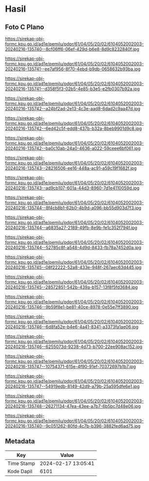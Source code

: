 # Hasil

## Foto C Plano

https://sirekap-obj-formc.kpu.go.id/ad1e/pemilu/pdpr/61/04/05/20/02/6104052002003-20240216-135740--8cf06ff6-06ef-429d-b6e8-8d9c8232840f.jpg

https://sirekap-obj-formc.kpu.go.id/ad1e/pemilu/pdpr/61/04/05/20/02/6104052002003-20240216-135741--ee7af956-8f70-4ebd-b9db-0658632b93ba.jpg

https://sirekap-obj-formc.kpu.go.id/ad1e/pemilu/pdpr/61/04/05/20/02/6104052002003-20240216-135741--d358f5f3-02b5-4e85-b3e5-e2fb0307b92a.jpg

https://sirekap-obj-formc.kpu.go.id/ad1e/pemilu/pdpr/61/04/05/20/02/6104052002003-20240216-135742--a24bf2ad-2e13-4c3e-aad8-6dad2c9aa47d.jpg

https://sirekap-obj-formc.kpu.go.id/ad1e/pemilu/pdpr/61/04/05/20/02/6104052002003-20240216-135742--6ed42c5f-edd8-437b-b32a-8beb9901d9c8.jpg

https://sirekap-obj-formc.kpu.go.id/ad1e/pemilu/pdpr/61/04/05/20/02/6104052002003-20240216-135742--ba0c10ab-24a0-4636-a022-59ceee6bf061.jpg

https://sirekap-obj-formc.kpu.go.id/ad1e/pemilu/pdpr/61/04/05/20/02/6104052002003-20240216-135743--28216506-ee16-448a-ac91-a59c19f1682f.jpg

https://sirekap-obj-formc.kpu.go.id/ad1e/pemilu/pdpr/61/04/05/20/02/6104052002003-20240216-135743--ad9cb107-601a-44d3-8960-7d1e4110059d.jpg

https://sirekap-obj-formc.kpu.go.id/ad1e/pemilu/pdpr/61/04/05/20/02/6104052002003-20240216-135744--8f4cb8b1-62b0-4b9d-a096-bb55d903d7f3.jpg

https://sirekap-obj-formc.kpu.go.id/ad1e/pemilu/pdpr/61/04/05/20/02/6104052002003-20240216-135744--a6835a27-2189-49fb-8e9b-fe1c352f794f.jpg

https://sirekap-obj-formc.kpu.go.id/ad1e/pemilu/pdpr/61/04/05/20/02/6104052002003-20240216-135744--52785c8f-a548-4d9d-8433-fb78a7452d0a.jpg

https://sirekap-obj-formc.kpu.go.id/ad1e/pemilu/pdpr/61/04/05/20/02/6104052002003-20240216-135745--08f22222-52a8-433e-948f-267aec63d445.jpg

https://sirekap-obj-formc.kpu.go.id/ad1e/pemilu/pdpr/61/04/05/20/02/6104052002003-20240216-135745--28572851-542b-439a-b157-13f8f5fd3684.jpg

https://sirekap-obj-formc.kpu.go.id/ad1e/pemilu/pdpr/61/04/05/20/02/6104052002003-20240216-135746--9b59f8e1-be81-40ce-8978-0e55e7ff3890.jpg

https://sirekap-obj-formc.kpu.go.id/ad1e/pemilu/pdpr/61/04/05/20/02/6104052002003-20240216-135746--6d8fa52e-b4e6-4a41-8341-a3373fa1ae06.jpg

https://sirekap-obj-formc.kpu.go.id/ad1e/pemilu/pdpr/61/04/05/20/02/6104052002003-20240216-135746--6255073d-9238-4d73-b700-22ee908ac152.jpg

https://sirekap-obj-formc.kpu.go.id/ad1e/pemilu/pdpr/61/04/05/20/02/6104052002003-20240216-135747--10754371-615e-4f90-91ef-70372697b1b7.jpg

https://sirekap-obj-formc.kpu.go.id/ad1e/pemilu/pdpr/61/04/05/20/02/6104052002003-20240216-135747--54919edb-8149-42d9-a79b-25a595dfe6e1.jpg

https://sirekap-obj-formc.kpu.go.id/ad1e/pemilu/pdpr/61/04/05/20/02/6104052002003-20240216-135748--26271134-47ea-43ee-a7b7-6b5bc7d48e06.jpg

https://sirekap-obj-formc.kpu.go.id/ad1e/pemilu/pdpr/61/04/05/20/02/6104052002003-20240216-135740--9c051262-80fd-4c7b-b396-3882fed6ad75.jpg


## Metadata

| Key        | Value               |
| ---------- | ------------------- |
| Time Stamp | 2024-02-17 13:05:41 |
| Kode Dapil | 6101                |



